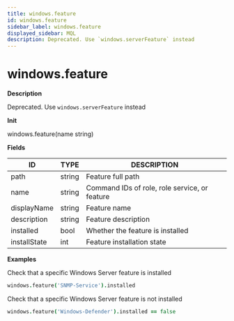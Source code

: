 ```yaml
---
title: windows.feature
id: windows.feature
sidebar_label: windows.feature
displayed_sidebar: MQL
description: Deprecated. Use `windows.serverFeature` instead
---
```


# windows.feature

**Description**

Deprecated. Use `windows.serverFeature` instead

**Init**

windows.feature(name string)

**Fields**

| ID           | TYPE   | DESCRIPTION                                   |
| ------------ | ------ | --------------------------------------------- |
| path         | string | Feature full path                             |
| name         | string | Command IDs of role, role service, or feature |
| displayName  | string | Feature name                                  |
| description  | string | Feature description                           |
| installed    | bool   | Whether the feature is installed              |
| installState | int    | Feature installation state                    |

**Examples**

Check that a specific Windows Server feature is installed

```coffee
windows.feature('SNMP-Service').installed
```

Check that a specific Windows Server feature is not installed

```coffee
windows.feature('Windows-Defender').installed == false
```

